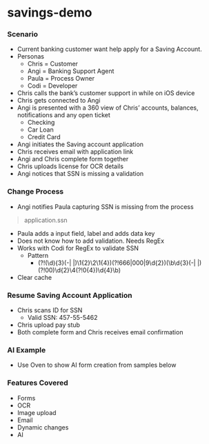 # savings-demo

### Scenario

- Current banking customer want help apply for a Saving Account.
- Personas
    - Chris = Customer
    - Angi = Banking Support Agent
    - Paula = Process Owner
    - Codi = Developer
- Chris calls the bank’s customer support in while on iOS device
- Chris gets connected to Angi
- Angi is presented with a 360 view of Chris’ accounts, balances, notifications and any open ticket
    - Checking
    - Car Loan
    - Credit Card
- Angi initiates the Saving account application
- Chris receives email with application link
- Angi and Chris complete form together
- Chris uploads license for OCR details
- Angi notices that SSN is missing a validation

### Change Process

- Angi notifies Paula capturing SSN is missing from the process

> application.ssn
> 
- Paula adds a input field, label and adds data key
- Does not know how to add validation. Needs RegEx
- Works with Codi for RegEx to validate SSN
    - Pattern
        - (?!(\d){3}(-| |)\1{2}\2\1{4})(?!666|000|9\d{2})(\b\d{3}(-| |)(?!00)\d{2}\4(?!0{4})\d{4}\b)
- Clear cache

### Resume Saving Account Application

- Chris scans ID for SSN
    - Valid SSN: 457-55-5462
- Chris upload pay stub
- Both complete form and Chris receives email confirmation

### AI Example

- Use Oven to show AI form creation from samples below

### Features Covered

- Forms
- OCR
- Image upload
- Email
- Dynamic changes
- AI